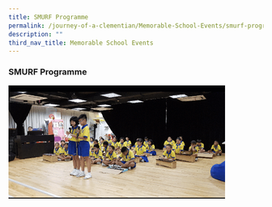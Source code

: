```yaml
---
title: SMURF Programme
permalink: /journey-of-a-clementian/Memorable-School-Events/smurf-programme/
description: ""
third_nav_title: Memorable School Events
---
```

### SMURF Programme

<img src="/images/smurf.gif" 
     style="width:85%">